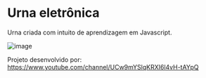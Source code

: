 # Urna eletrônica

Urna criada com intuito de aprendizagem em Javascript.

![image](https://user-images.githubusercontent.com/99357388/159946074-a517ccff-2aa7-4a7d-948b-b1c4cac26cce.png)

Projeto desenvolvido por:
https://www.youtube.com/channel/UCw9mYSlqKRXI6l4vH-tAYpQ
